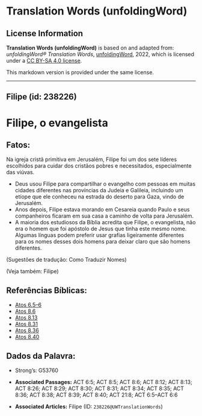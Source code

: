 # Translation Words (unfoldingWord)

## License Information

**Translation Words (unfoldingWord)** is based on and adapted from: _unfoldingWord® Translation Words_, [unfoldingWord](https://unfoldingword.org/utw), 2022, which is licensed under a [CC BY-SA 4.0 license](https://creativecommons.org/licenses/by-sa/4.0/legalcode.en).

This markdown version is provided under the same license.



--------------------------------

## Filipe (id: 238226)

Filipe, o evangelista
=====================

Fatos:
------

Na igreja cristã primitiva em Jerusalém, Filipe foi um dos sete líderes escolhidos para cuidar dos cristãos pobres e necessitados, especialmente das viúvas.

* Deus usou Filipe para compartilhar o evangelho com pessoas em muitas cidades diferentes nas províncias da Judeia e Galileia, incluindo um etíope que ele conheceu na estrada do deserto para Gaza, vindo de Jerusalém.
* Anos depois, Filipe estava morando em Cesareia quando Paulo e seus companheiros ficaram em sua casa a caminho de volta para Jerusalém.
* A maioria dos estudiosos da Bíblia acredita que Filipe, o evangelista, não era o homem que foi apóstolo de Jesus que tinha este mesmo nome. Algumas línguas podem preferir usar grafias ligeiramente diferentes para os nomes desses dois homens para deixar claro que são homens diferentes.

(Sugestões de tradução: Como Traduzir Nomes)

(Veja também: Filipe)

Referências Bíblicas:
---------------------

* [Atos 6\.5–6](https://ref.ly/Acts6:5-Acts6:6)
* [Atos 8\.6](https://ref.ly/Acts8:6)
* [Atos 8\.13](https://ref.ly/Acts8:13)
* [Atos 8\.31](https://ref.ly/Acts8:31)
* [Atos 8\.36](https://ref.ly/Acts8:36)
* [Atos 8\.40](https://ref.ly/Acts8:40)

Dados da Palavra:
-----------------

* Strong’s: G53760

* **Associated Passages:** ACT 6:5; ACT 8:5; ACT 8:6; ACT 8:12; ACT 8:13; ACT 8:26; ACT 8:29; ACT 8:30; ACT 8:31; ACT 8:34; ACT 8:35; ACT 8:36; ACT 8:38; ACT 8:39; ACT 8:40; ACT 21:8; ACT 6:5–ACT 6:6
* **Associated Articles:** Filipe (ID: `238226@UWTranslationWords`)

